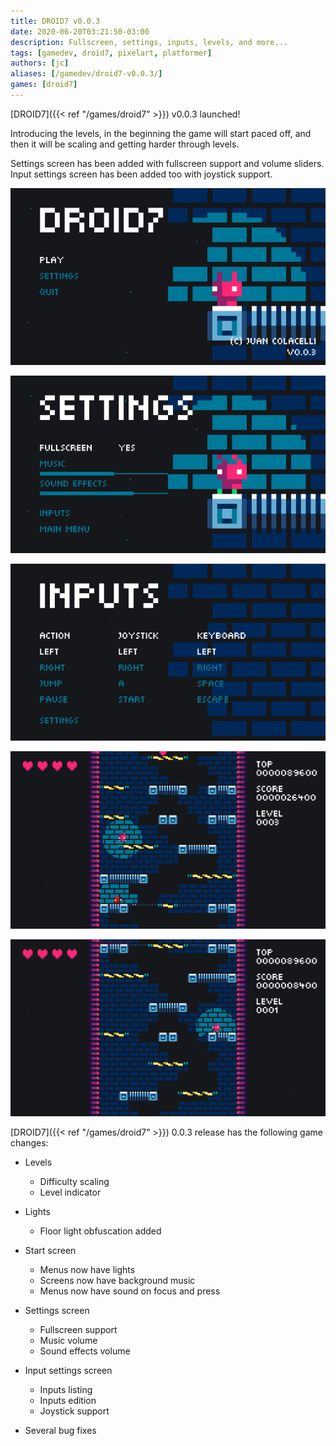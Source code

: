 ```yaml
---
title: DROID7 v0.0.3
date: 2020-06-20T03:21:50-03:00
description: Fullscreen, settings, inputs, levels, and more...
tags: [gamedev, droid7, pixelart, platformer]
authors: [jc]
aliases: [/gamedev/droid7-v0.0.3/]
games: [droid7]
---
```


[DROID7]({{< ref "/games/droid7" >}}) v0.0.3 launched!

Introducing the levels, in the beginning the game will start paced off, and then it will be scaling and getting harder through levels.

Settings screen has been added with fullscreen support and volume sliders. Input settings screen has been added too with joystick support.

![Start](start.png)

![Settings](settings.png)

![Inputs](inputs.png)

![Levels](levels.png)

![Levels](lights.png)

[DROID7]({{< ref "/games/droid7" >}}) 0.0.3 release has the following game changes:

-   Levels

    -   Difficulty scaling
    -   Level indicator

-   Lights

    -   Floor light obfuscation added

-   Start screen

    -   Menus now have lights
    -   Screens now have background music
    -   Menus now have sound on focus and press

-   Settings screen

    -   Fullscreen support
    -   Music volume
    -   Sound effects volume

-   Input settings screen

    -   Inputs listing
    -   Inputs edition
    -   Joystick support

-   Several bug fixes
